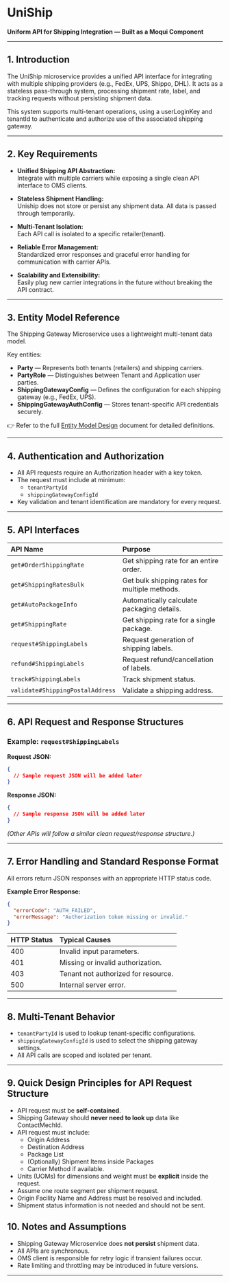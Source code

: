 # UniShip
**Uniform API for Shipping Integration — Built as a Moqui Component**

---

## 1. Introduction

The UniShip microservice provides a unified API interface for integrating with multiple shipping providers (e.g., FedEx, UPS, Shippo, DHL). It acts as a stateless pass-through system, processing shipment rate, label, and tracking requests without persisting shipment data.

This system supports multi-tenant operations, using a userLoginKey and tenantId to authenticate and authorize use of the associated shipping gateway.

---

## 2. Key Requirements

- **Unified Shipping API Abstraction:**  
  Integrate with multiple carriers while exposing a single clean API interface to OMS clients.

- **Stateless Shipment Handling:**  
  Uniship does not store or persist any shipment data. All data is passed through temporarily.

- **Multi-Tenant Isolation:**  
  Each API call is isolated to a specific retailer(tenant).

- **Reliable Error Management:**  
  Standardized error responses and graceful error handling for communication with carrier APIs.

- **Scalability and Extensibility:**  
  Easily plug new carrier integrations in the future without breaking the API contract.

---

## 3. Entity Model Reference

The Shipping Gateway Microservice uses a lightweight multi-tenant data model.

Key entities:

- **Party** — Represents both tenants (retailers) and shipping carriers.
- **PartyRole** — Distinguishes between Tenant and Application user parties.
- **ShippingGatewayConfig** — Defines the configuration for each shipping gateway (e.g., FedEx, UPS).
- **ShippingGatewayAuthConfig** — Stores tenant-specific API credentials securely.

👉 Refer to the full [Entity Model Design](entity/entity-model.md) document for detailed definitions.

---

## 4. Authentication and Authorization

- All API requests require an Authorization header with a key token.
- The request must include at minimum:
  - `tenantPartyId`
  - `shippingGatewayConfigId`
- Key validation and tenant identification are mandatory for every request.

---

## 5. API Interfaces

| API Name                   | Purpose                                      |
|:---------------------------|:---------------------------------------------|
| `get#OrderShippingRate`     | Get shipping rate for an entire order.       |
| `get#ShippingRatesBulk`     | Get bulk shipping rates for multiple methods.|
| `get#AutoPackageInfo`       | Automatically calculate packaging details.  |
| `get#ShippingRate`          | Get shipping rate for a single package.      |
| `request#ShippingLabels`    | Request generation of shipping labels.       |
| `refund#ShippingLabels`     | Request refund/cancellation of labels.       |
| `track#ShippingLabels`      | Track shipment status.                      |
| `validate#ShippingPostalAddress` | Validate a shipping address.             |

---

## 6. API Request and Response Structures

### Example: `request#ShippingLabels`

**Request JSON:**
```json
{
  // Sample request JSON will be added later
}
```

**Response JSON:**
```json
{
  // Sample response JSON will be added later
}
```

_(Other APIs will follow a similar clean request/response structure.)_

---

## 7. Error Handling and Standard Response Format

All errors return JSON responses with an appropriate HTTP status code.

**Example Error Response:**
```json
{
  "errorCode": "AUTH_FAILED",
  "errorMessage": "Authorization token missing or invalid."
}
```

| HTTP Status | Typical Causes                  |
|:------------|:---------------------------------|
| 400         | Invalid input parameters.        |
| 401         | Missing or invalid authorization.|
| 403         | Tenant not authorized for resource.|
| 500         | Internal server error.           |

---

## 8. Multi-Tenant Behavior

- `tenantPartyId` is used to lookup tenant-specific configurations.
- `shippingGatewayConfigId` is used to select the shipping gateway settings.
- All API calls are scoped and isolated per tenant.

---

## 9. Quick Design Principles for API Request Structure

- API request must be **self-contained**.
- Shipping Gateway should **never need to look up** data like ContactMechId.
- API request must include:
  - Origin Address
  - Destination Address
  - Package List
  - (Optionally) Shipment Items inside Packages
  - Carrier Method if available.
- Units (UOMs) for dimensions and weight must be **explicit** inside the request.
- Assume one route segment per shipment request.
- Origin Facility Name and Address must be resolved and included.
- Shipment status information is not needed and should not be sent.

## 10. Notes and Assumptions

- Shipping Gateway Microservice does **not persist** shipment data.
- All APIs are synchronous.
- OMS client is responsible for retry logic if transient failures occur.
- Rate limiting and throttling may be introduced in future versions.

---
